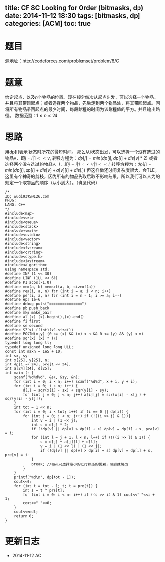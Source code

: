 title: CF 8C Looking for Order (bitmasks, dp)
date: 2014-11-12 18:30
tags: [bitmasks, dp]
categories: [ACM]
toc: true
---
# 题目
源地址：http://codeforces.com/problemset/problem/8/C

# 题意
给定起点，以及$n$个物品的位置。现在规定每次从起点出发，可以选择一个物品，并且将其带回起点；或者选择两个物品，先后走到两个物品处，将其带回起点。问将所有物品带回起点的最少时间，每段路程的时间为该路程值的平方。并且输出路径。
数据范围：$1{\leq}n{\leq}24$

# 思路
用dp[i]表示i状态时所花的最短时间。
那么从i状态出发，可以选择一个没有选过的物品v，即$j = i | 1 << v$, 转移方程为：$dp[j] = min(dp[j], dp[i] + dis[v] * 2)$
或者选择两个没有选过的物品v，l，即$j = i | 1 << v | 1 << l$, 转移方程为：$dp[j] = min(dp[j], dp[i] + dis[v] + a[v][l] + dis[l])$
但这样做还时间复杂度很大，会TLE。这里有个神奇的剪枝，因为所有的物品先取后取不影响结果，所以我们可以人为的规定一个取物品的顺序（从小到大）。（详见代码）

<!-- more -->
```
/*
ID: wuqi9395@126.com
PROG:
LANG: C++
*/
#include<map>
#include<set>
#include<queue>
#include<stack>
#include<cmath>
#include<cstdio>
#include<vector>
#include<string>
#include<fstream>
#include<cstring>
#include<ctype.h>
#include<iostream>
#include<algorithm>
using namespace std;
#define INF (1 << 30)
#define LINF (1LL << 60)
#define PI acos(-1.0)
#define mem(a, b) memset(a, b, sizeof(a))
#define rep(i, a, n) for (int i = a; i < n; i++)
#define per(i, a, n) for (int i = n - 1; i >= a; i--)
#define eps 1e-6
#define debug puts("===============")
#define pb push_back
#define mkp make_pair
#define all(x) (x).begin(),(x).end()
#define fi first
#define se second
#define SZ(x) ((int)(x).size())
#define POSIN(x,y) (0 <= (x) && (x) < n && 0 <= (y) && (y) < m)
#define sqr(x) (x) * (x)
typedef long long ll;
typedef unsigned long long ULL;
const int maxn = 1e5 + 10;
int sx, sy;
int x[25], y[25], n;
int dp[1 << 24], pre[1 << 24];
int a[24][24], d[25];
int main () {
    scanf("%d%d%d", &sx, &sy, &n);
    for (int i = 0; i < n; i++) scanf("%d%d", x + i, y + i);
    for (int i = 0; i < n; i++) {
        d[i] = sqr(x[i] - sx) + sqr(y[i] - sy);
        for (int j = 0; j < n; j++) a[i][j] = sqr(x[i] - x[j]) + sqr(y[i] - y[j]);
    }
    int tot = 1 << n;
    for (int i = 0; i < tot; i++) if (i == 0 || dp[i]) {
        for (int j = 0; j < n; j++) if (!((i >> j) & 1)){
            int v = i | (1 << j);
            int s = d[j] * 2;
            if (!dp[v] || dp[v] > dp[i] + s) dp[v] = dp[i] + s, pre[v] = i;
            for (int l = j + 1; l < n; l++) if (!((i >> l) & 1)) {
                s = d[j] + a[j][l] + d[l];
                v = i | (1 << l) | (1 << j);
                if (!dp[v] || dp[v] > dp[i] + s) dp[v] = dp[i] + s, pre[v] = i;
            }
            break; //每次只选择最小的进行状态的更新，然后就跳出
        }
    }
    printf("%d\n", dp[tot - 1]);
    cout<<0;
    for (int t = tot - 1; t; t = pre[t]) {
        int s = t ^ pre[t];
        for (int i = 0; i < n; i++) if ((s >> i) & 1) cout<<" "<<i + 1;
        cout<<" "<<0;
    }
    cout<<endl;
    return 0;
}
```

# 更新日志
- 2014-11-12 AC
